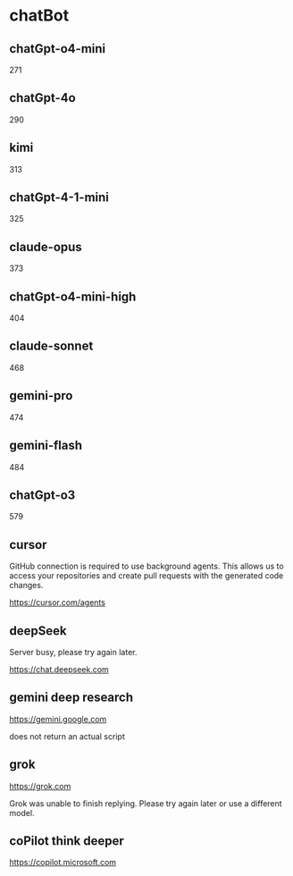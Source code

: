 # chatBot

## chatGpt-o4-mini

271

## chatGpt-4o

290

## kimi

313

## chatGpt-4-1-mini

325

## claude-opus

373

## chatGpt-o4-mini-high

404

## claude-sonnet

468

## gemini-pro

474

## gemini-flash

484

## chatGpt-o3

579

## cursor

GitHub connection is required to use background agents. This allows us to
access your repositories and create pull requests with the generated code
changes.

https://cursor.com/agents

## deepSeek

Server busy, please try again later.

https://chat.deepseek.com

## gemini deep research

https://gemini.google.com

does not return an actual script

## grok

https://grok.com

Grok was unable to finish replying.
Please try again later or use a different model.

## coPilot think deeper

https://copilot.microsoft.com
